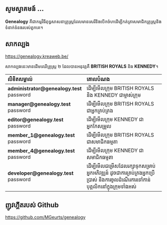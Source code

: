 ## សូមស្វាគមន៍ ...

**Genealogy** គឺជាកម្មវិធីពុទ្ធសាសនាគ្រួស្ត្រដែលមានសេរីនិងបើកចំហដើម្បីកត់ត្រាសមាជិកគ្រួស្ត្រនិងទំនាក់ទំនងរបស់ពួកគេ។

## សាកល្បង

<a href="https://genealogy.kreaweb.be/" target="_blank">https://genealogy.kreaweb.be/</a>

សាកល្បងនេះមានដើមឈើគ្រួស្ត្រ ២ ដែលបានអនុវត្តគឺ **BRITISH ROYALS** និង **KENNEDY**។

<table>
    <thead>
        <tr>
            <th style="text-align:left">លិខិតសម្គាល់</th>
            <th style="text-align:left">គោលបំណង</th>
        </tr>
    </thead>
    <tbody>
        <tr>
            <td><b>administrator@genealogy.test</b><br/>password</td>
            <td>ដើម្បីមើលក្រុម BRITISH ROYALS និង KENNEDY ជាម្ចាស់ក្រុម</td>
        </tr>
        <tr>
            <td><b>manager@genealogy.test</b><br/>password</td>
            <td>ដើម្បីមើលក្រុម BRITISH ROYALS ជាអ្នកគ្រប់គ្រង</td>
        </tr>
        <tr>
            <td><b>editor@genealogy.test</b><br/>password</td>
            <td>ដើម្បីមើលក្រុម KENNEDY ជាអ្នកកែសម្រួល</td>
        </tr>
        <tr>
            <td><b>member_1@genealogy.test</b><br/>password</td>
            <td>ដើម្បីមើលក្រុម BRITISH ROYALS ជាសមាជិកធម្មតា</td>
        </tr>
        <tr>
            <td><b>member_4@genealogy.test</b><br/>password</td>
            <td>ដើម្បីមើលក្រុម KENNEDY ជាសមាជិកធម្មតា</td>
        </tr>
        <tr>
            <td><b>developer@genealogy.test</b><br/>password</td>
            <td>ដើម្បីមើលជម្រើសដែលរក្សាទុកសម្រាប់អ្នកអភិវឌ្ឍន៍ ដូចជាការគ្រប់គ្រងអ្នកប្រើប្រាស់ និងការចូលដំណើរការទៅកាន់បុគ្គលិកនៅក្នុងក្រុមទាំងអស់</td>
        </tr>
    </tbody>
</table>

## ញូវហ្គីតរបស់ Github

<a href="https://github.com/MGeurts/genealogy/" target="_blank">https://github.com/MGeurts/genealogy</a>